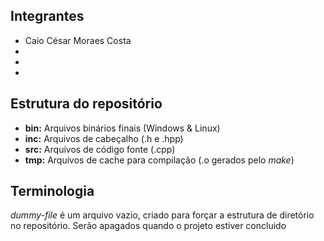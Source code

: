 ## Integrantes
- Caio César Moraes Costa
- <preencher>
- <preencher>
- <preencher>

## Estrutura do repositório
- **bin:** Arquivos binários finais (Windows & Linux)
- **inc:** Arquivos de cabeçalho (.h e .hpp)
- **src:** Arquivos de código fonte (.cpp)
- **tmp:** Arquivos de cache para compilação (.o gerados pelo *make*)

## Terminologia
*dummy-file* é um arquivo vazio, criado para forçar a estrutura de diretório no repositório. Serão apagados quando o projeto estiver concluido